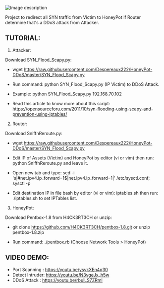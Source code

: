 ![Image description](https://github.com/Despereaux222/HoneyPot-DDoS/blob/master/Infomation.png)


Project to redirect all SYN traffic from Victim to HoneyPot if Router determine that's a DDoS attack from Attacker.


TUTORIAL:
------
1. Attacker:

Download SYN_Flood_Scapy.py:

+ wget https://raw.githubusercontent.com/Despereaux222/HoneyPot-DDoS/master/SYN_Flood_Scapy.py

+ Run command: python SYN_Flood_Scapy.py (IP Victim) to DDoS Attack.

+ Example: python SYN_Flood_Scapy.py 192.168.70.102

+ Read this article to know more about this script: https://opensourceforu.com/2011/10/syn-flooding-using-scapy-and-prevention-using-iptables/

2. Router:

Download SniffnReroute.py:

+ wget https://raw.githubusercontent.com/Despereaux222/HoneyPot-DDoS/master/SYN_Flood_Scapy.py

+ Edit IP of Assets (Victim) and HoneyPot by editor (vi or vim) then run: python SniffnReroute.py and leave it.

+ Open new tab and type: sed -i 's|#net.ipv4.ip_forward=1$|net.ipv4.ip_forward=1|' /etc/sysctl.conf; sysctl -p

+ Edit destination IP in file bash by editor (vi or vim): iptables.sh then run: ./iptables.sh to set IPTables list.

3. HoneyPot:

Download Pentbox-1.8 from H4CK3RT3CH or unzip:

+ git clone https://github.com/H4CK3RT3CH/pentbox-1.8.git or unzip pentbox-1.8.zip

+ Run command: ./pentbox.rb (Choose Network Tools > HoneyPot)


VIDEO DEMO:
------
+ Port Scanning  : https://youtu.be/ysykXEn4q30
+ Detect Intruder: https://youtu.be/N3vgeJx_h5w
+ DDoS Attack    : https://youtu.be/rbulLS7ZRmI
